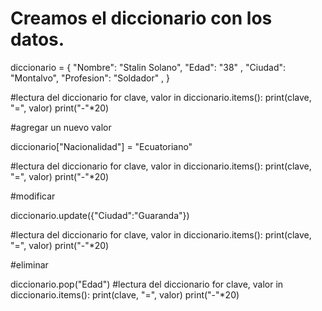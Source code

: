 #    Creamos el diccionario con los datos.

diccionario = {
    "Nombre": "Stalin Solano",
    "Edad": "38" ,
    "Ciudad": "Montalvo",
    "Profesion": "Soldador" ,
}

#lectura del diccionario
for clave, valor in diccionario.items():
    print(clave, "=", valor)
print("-"*20)

#agregar un nuevo valor

diccionario["Nacionalidad"] = "Ecuatoriano"

#lectura del diccionario
for clave, valor in diccionario.items():
    print(clave, "=", valor)
print("-"*20)

#modificar

diccionario.update({"Ciudad":"Guaranda"})

#lectura del diccionario
for clave, valor in diccionario.items():
    print(clave, "=", valor)
print("-"*20)

#eliminar

diccionario.pop("Edad")
#lectura del diccionario
for clave, valor in diccionario.items():
    print(clave, "=", valor)
print("-"*20)
